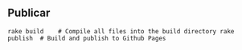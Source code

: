 ## Publicar
`rake build    # Compile all files into the build directory
rake publish  # Build and publish to Github Pages`
